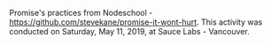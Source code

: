 Promise's practices from Nodeschool - https://github.com/stevekane/promise-it-wont-hurt.
This activity was conducted on Saturday, May 11, 2019, at Sauce Labs - Vancouver.